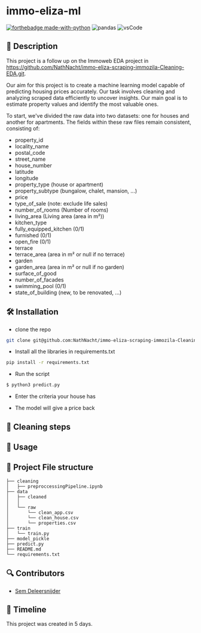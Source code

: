 # immo-eliza-ml
[![forthebadge made-with-python](https://ForTheBadge.com/images/badges/made-with-python.svg)](https://www.python.org/)
![pandas](https://img.shields.io/badge/Pandas-2C2D72?style=for-the-badge&logo=pandas&logoColor=white)
![vsCode](https://img.shields.io/badge/VSCode-0078D4?style=for-the-badge&logo=visual%20studio%20code&logoColor=white
)


## 📖 Description
This project is a follow up on the Immoweb EDA project in https://github.com/NathNacht/immo-eliza-scraping-immozila-Cleaning-EDA.git.

Our aim for this project is to create a machine learning model capable of predicting housing prices accurately. Our task involves cleaning and analyzing scraped data efficiently to uncover insights. Our main goal is to estimate property values and identify the most valuable ones.

To start, we've divided the raw data into two datasets: one for houses and another for apartments.
The fields within these raw files remain consistent, consisting of:


* property_id
* locality_name
* postal_code
* street_name
* house_number
* latitude
* longitude
* property_type (house or apartment)
* property_subtype (bungalow, chalet, mansion, ...)
* price
* type_of_sale (note: exclude life sales)
* number_of_rooms (Number of rooms)
* living_area (Living area (area in m²))
* kitchen_type
* fully_equipped_kitchen (0/1)
* furnished (0/1)
* open_fire (0/1)
* terrace
* terrace_area (area in m² or null if no terrace)
* garden
* garden_area (area in m² or null if no garden)
* surface_of_good
* number_of_facades
* swimming_pool (0/1)
* state_of_building (new, to be renovated, ...)


## 🛠 Installation

* clone the repo
```bash
git clone git@github.com:NathNacht/immo-eliza-scraping-immozila-Cleaning-EDA.git
```

* Install all the libraries in requirements.txt
```bash
pip install -r requirements.txt
```

* Run the script
```bash
$ python3 predict.py
```

* Enter the criteria your house has

* The model will give a price back

## 👾 Cleaning steps




## 🚀 Usage



## 🤖 Project File structure
```
├── cleaning
│   ├── preproccessingPipeline.ipynb
├── data
│   ├── cleaned
│   │   
│   └── raw
│       └── clean_app.csv
│       └── clean_house.csv
│       └── properties.csv
├── train
│   └── train.py
├── model_pickle
├── predict.py
├── README.md
└── requirements.txt
```


## 🔍 Contributors
- [Sem Deleersnijder](https://github.com/semdeleer)

## 📜 Timeline

This project was created in 5 days.